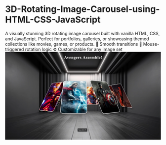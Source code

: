 # 3D-Rotating-Image-Carousel-using-HTML-CSS-JavaScript
A visually stunning 3D rotating image carousel built with vanilla HTML, CSS, and JavaScript. Perfect for portfolios, galleries, or showcasing themed collections like movies, games, or products. 💫 Smooth transitions 🎯 Mouse-triggered rotation logic ⚙ Customizable for any image set  
![Demo](preview.png)
